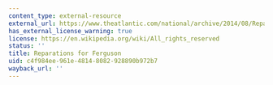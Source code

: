 ```yaml
---
content_type: external-resource
external_url: https://www.theatlantic.com/national/archive/2014/08/Reparations-For-Ferguson/376098/
has_external_license_warning: true
license: https://en.wikipedia.org/wiki/All_rights_reserved
status: ''
title: Reparations for Ferguson
uid: c4f984ee-961e-4814-8082-928890b972b7
wayback_url: ''
---
```

